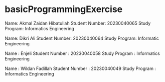 # basicProgrammingExercise

Name: Akmal Zaidan Hibatullah
Student Number: 20230040065
Study Program: Informatics Engineering

Name: Dikri Ali
Student Number: 20230040064
Study Program: Informatic Engineering

Name : Enjeli
Student Number : 20230040058
Study Program : Informatics Engineering

Name : Wildan Fadillah
Student Number : 20230040049
Study Program : Informatics Engineering

